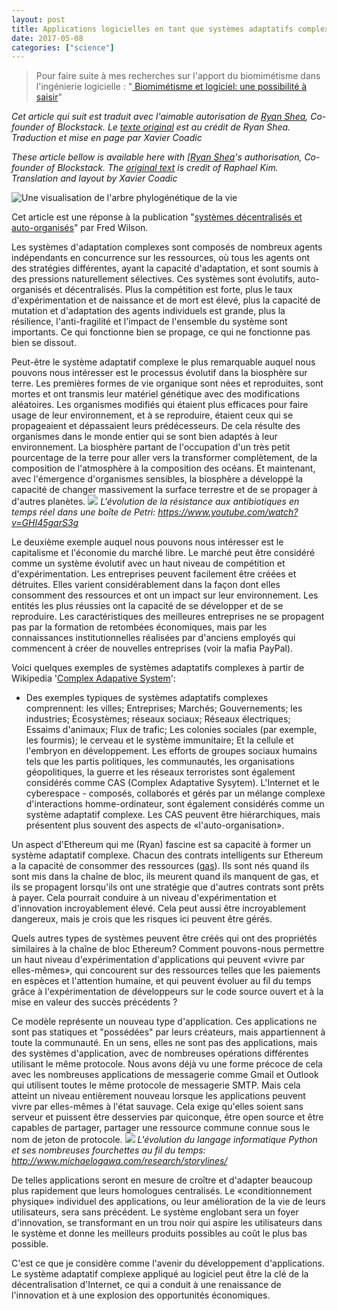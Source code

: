 ```yaml
---
layout: post
title: Applications logicielles en tant que systèmes adaptatifs complexes
date: 2017-05-08
categories: ["science"]
---
```


> Pour faire suite à mes recherches sur l'apport du biomimétisme dans l'ingénierie logicielle : "[
Biomimétisme et logiciel: une possibilité à saisir](https://xavcc.github.io/science/biomimicry/2017/04/23/biomimicry_software.html)"

_Cet article qui suit est traduit avec l'aimable autorisation de [Ryan Shea](https://twitter.com/ryaneshea), Co-founder of Blockstack. Le [texte original](https://hackernoon.com/complex-adaptive-systems-and-the-future-of-app-development-2bb0288f05e0) est au crédit de Ryan Shea. Traduction et mise en page par Xavier Coadic_

_These article bellow is available here with [[Ryan Shea](https://twitter.com/ryaneshea)'s authorisation, Co-founder of Blockstack. The [original text](https://hackernoon.com/complex-adaptive-systems-and-the-future-of-app-development-2bb0288f05e0) is credit of Raphael Kim. Translation and layout by Xavier Coadic_

![](https://framapic.org/4Qkj8Jr8rrvO/R61cCqoMnYZV "Une visualisation de l'arbre phylogénétique de la vie")

Cet article est une réponse à la publication "[systèmes décentralisés et auto-organisés](http://avc.com/2017/04/decentralized-self-organizing-systems/)" par Fred Wilson.

Les systèmes d'adaptation complexes sont composés de nombreux agents indépendants en concurrence sur les ressources, où tous les agents ont des stratégies différentes, ayant la capacité d'adaptation, et sont soumis à des pressions naturellement sélectives. Ces systèmes sont évolutifs, auto-organisés et décentralisés. Plus la compétition est forte, plus le taux d'expérimentation et de naissance et de mort est élevé, plus la capacité de mutation et d'adaptation des agents individuels est grande, plus la résilience, l'anti-fragilité et l'impact de l'ensemble du système sont importants. Ce qui fonctionne bien se propage, ce qui ne fonctionne pas bien se dissout.

Peut-être le système adaptatif complexe le plus remarquable auquel nous pouvons nous intéresser est le processus évolutif dans la biosphère sur terre. Les premières formes de vie organique sont nées et reproduites, sont mortes et ont transmis leur matériel génétique avec des modifications aléatoires. Les organismes modifiés qui étaient plus efficaces pour faire usage de leur environnement, et à se  reproduire, étaient ceux qui se propageaient et dépassaient leurs prédécesseurs. De cela résulte des organismes dans le monde entier qui se sont bien adaptés à leur environnement. La biosphère partant de l'occupation d'un très petit pourcentage de la terre pour aller vers la transformer complètement, de la composition de l'atmosphère à la composition des océans. Et maintenant, avec l'émergence d'organismes sensibles, la biosphère a développé la capacité de changer massivement la surface terrestre et de se propager à d'autres planètes.
![](https://cdn-images-1.medium.com/max/800/1*tjTK5ZS8wmbx4PSAC5X9Dg.png)
_L'évolution de la résistance aux antibiotiques en temps réel dans une boîte de Petri: https://www.youtube.com/watch?v=GHI45garS3g_

Le deuxième exemple auquel nous pouvons nous intéresser est le capitalisme et l'économie du marché libre. Le marché peut être considéré comme un système évolutif avec un haut niveau de compétition et d'expérimentation. Les entreprises peuvent facilement être créées et détruites. Elles varient considérablement dans la façon dont elles consomment des ressources et ont un impact sur leur environnement. Les entités les plus réussies ont la capacité de se développer et de se reproduire. Les caractéristiques des meilleures entreprises ne se propagent pas par la formation de retombées économiques, mais par les connaissances institutionnelles réalisées par d'anciens employés qui commencent à créer de nouvelles entreprises (voir la mafia PayPal).

Voici quelques exemples de systèmes adaptatifs complexes à partir de Wikipedia '[Complex Adapative System](https://en.wikipedia.org/wiki/Complex_adaptive_system)':

- Des exemples typiques de systèmes adaptatifs complexes comprennent: les villes; Entreprises; Marchés; Gouvernements; les industries; Écosystèmes; réseaux sociaux; Réseaux électriques; Essaims d'animaux; Flux de trafic; Les colonies sociales (par exemple, les fourmis);  le cerveau et le système immunitaire; Et la cellule et l'embryon en développement. Les efforts de groupes sociaux humains tels que les partis politiques, les communautés, les organisations géopolitiques, la guerre et les réseaux terroristes sont également considérés comme CAS (Complex Adaptative Sysytem). L'Internet et le cyberespace - composés, collaborés et gérés par un mélange complexe d'interactions homme-ordinateur, sont également considérés comme un système adaptatif complexe. Les CAS peuvent être hiérarchiques, mais présentent plus souvent des aspects de «l'auto-organisation».

Un aspect d'Ethereum qui me (Ryan) fascine est sa capacité à former un système adaptatif complexe. Chacun des contrats intelligents sur Ethereum a la capacité de consommer des ressources ([gas](https://www.cryptocompare.com/coins/guides/what-is-the-gas-in-ethereum/)). Ils sont nés quand ils sont mis dans la chaîne de bloc, ils meurent quand ils manquent de gas, et ils se propagent lorsqu'ils ont une stratégie que d'autres contrats sont prêts à payer. Cela pourrait conduire à un niveau d'expérimentation et d'innovation incroyablement élevé. Cela peut aussi être incroyablement dangereux, mais je crois que les risques ici peuvent être gérés.

Quels autres types de systèmes peuvent être créés qui ont des propriétés similaires à la chaîne de bloc Ethereum? Comment pouvons-nous permettre un haut niveau d'expérimentation d'applications qui peuvent «vivre par elles-mêmes», qui concourent sur des ressources telles que les paiements en espèces et l'attention humaine, et qui peuvent évoluer au fil du temps grâce à l'expérimentation de développeurs sur le code source ouvert et à la mise en valeur des succès précédents ?

Ce modèle représente un nouveau type d'application. Ces applications ne sont pas statiques et "possédées" par leurs créateurs, mais appartiennent à toute la communauté. En un sens, elles ne sont pas des applications, mais des systèmes d'application, avec de nombreuses opérations différentes utilisant le même protocole. Nous avons déjà vu une forme précoce de cela avec les nombreuses applications de messagerie comme Gmail et Outlook qui utilisent toutes le même protocole de messagerie SMTP. Mais cela atteint un niveau entièrement nouveau lorsque les applications peuvent vivre par elles-mêmes à l'état sauvage. Cela exige qu'elles soient sans serveur et puissent être desservies par quiconque, être open source et être capables de partager, partager une ressource commune connue sous le nom de jeton de protocole.
![](https://cdn-images-1.medium.com/max/800/1*a0bCOtsqoyTSr5h4SLzv1g.png)
_L'évolution du langage informatique Python et ses nombreuses fourchettes au fil du temps: http://www.michaelogawa.com/research/storylines/_

De telles applications seront en mesure de croître et d'adapter beaucoup plus rapidement que leurs homologues centralisés. Le «conditionnement physique» individuel des applications, ou leur amélioration de la vie de leurs utilisateurs, sera sans précédent. Le système englobant sera un foyer d'innovation, se transformant en un trou noir qui aspire les utilisateurs dans le système et donne les meilleurs produits possibles au coût le plus bas possible.

C'est ce que je considère comme l'avenir du développement d'applications. Le système adaptatif complexe appliqué au logiciel peut être la clé de la décentralisation d'Internet, ce qui a conduit à une renaissance de l'innovation et à une explosion des opportunités économiques.
